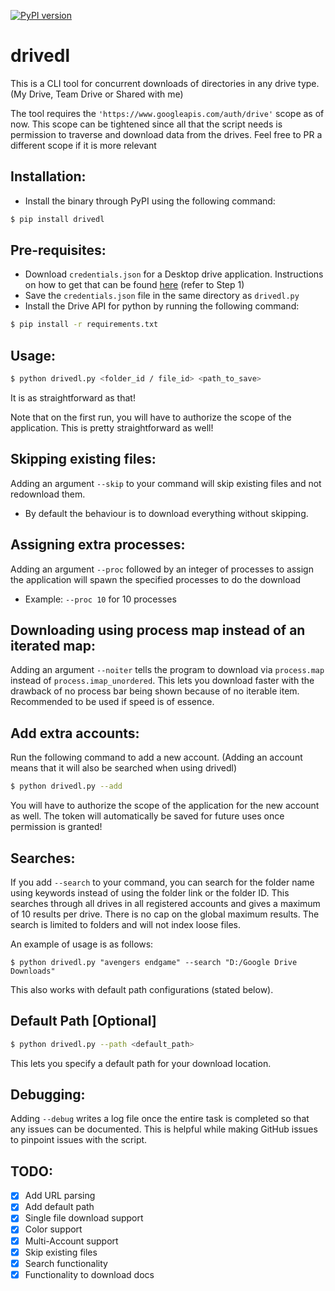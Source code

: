 [![PyPI version](https://badge.fury.io/py/drivedl.svg)](https://badge.fury.io/py/drivedl)

# drivedl

This is a CLI tool for concurrent downloads of directories in any drive type. (My Drive, Team Drive or Shared with me)

The tool requires the `'https://www.googleapis.com/auth/drive'` scope as of now. This scope can be tightened since all that the script needs is permission to traverse and download data from the drives. Feel free to PR a different scope if it is more relevant

## Installation:

- Install the binary through PyPI using the following command:
```bash
$ pip install drivedl
```

## Pre-requisites:

- Download `credentials.json` for a Desktop drive application. Instructions on how to get that can be found [here](https://developers.google.com/drive/api/v3/quickstart/python) (refer to Step 1)
- Save the `credentials.json` file in the same directory as `drivedl.py`
- Install the Drive API for python by running the following command:
```bash
$ pip install -r requirements.txt
```

## Usage:

```bash
$ python drivedl.py <folder_id / file_id> <path_to_save>
```
It is as straightforward as that!

Note that on the first run, you will have to authorize the scope of the application. This is pretty straightforward as well!

## Skipping existing files:

Adding an argument `--skip` to your command will skip existing files and not redownload them.
- By default the behaviour is to download everything without skipping.

## Assigning extra processes:

Adding an argument `--proc` followed by an integer of processes to assign the application will spawn the specified processes to do the download
- Example: `--proc 10` for 10 processes

## Downloading using process map instead of an iterated map:

Adding an argument `--noiter` tells the program to download via `process.map` instead of `process.imap_unordered`. This lets you download faster with the drawback of no process bar being shown because of no iterable item. Recommended to be used if speed is of essence.

## Add extra accounts:

Run the following command to add a new account. (Adding an account means that it will also be searched when using drivedl)
```bash
$ python drivedl.py --add
```
You will have to authorize the scope of the application for the new account as well. The token will automatically be saved for future uses once permission is granted!

## Searches:

If you add `--search` to your command, you can search for the folder name using keywords instead of using the folder link or the folder ID. This searches through all drives in all registered accounts and gives a maximum of 10 results per drive. There is no cap on the global maximum results. The search is limited to folders and will not index loose files.

An example of usage is as follows:
```
$ python drivedl.py "avengers endgame" --search "D:/Google Drive Downloads"
```
This also works with default path configurations (stated below).

## Default Path [Optional]

```bash
$ python drivedl.py --path <default_path>
```

This lets you specify a default path for your download location.

## Debugging:

Adding `--debug` writes a log file once the entire task is completed so that any issues can be documented. This is helpful while making GitHub issues to pinpoint issues with the script.

## TODO:

- [x] Add URL parsing
- [x] Add default path
- [x] Single file download support
- [x] Color support
- [x] Multi-Account support
- [x] Skip existing files
- [x] Search functionality
- [x] Functionality to download docs